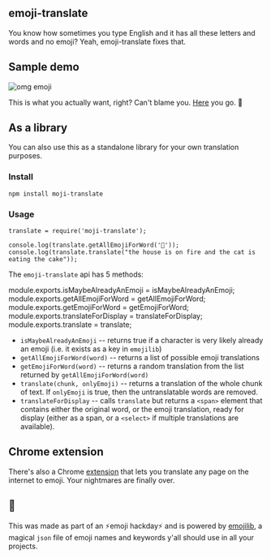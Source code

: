 ## emoji-translate

You know how sometimes you type English and it has all these letters and words and no emoji? Yeah, emoji-translate fixes that.

## Sample demo
![omg emoji](https://cloud.githubusercontent.com/assets/1369170/8635052/e333474e-27c7-11e5-8af8-5b0bc2281095.gif)

This is what you actually want, right? Can't blame you. [Here](http://meowni.ca/emoji-translate) you go. 👏

## As a library
You can also use this as a standalone library for your own translation purposes.

### Install
```
npm install moji-translate
```

### Usage
```
translate = require('moji-translate');

console.log(translate.getAllEmojiForWord('👀'));
console.log(translate.translate("the house is on fire and the cat is eating the cake"));

```

The `emoji-translate` api has 5 methods:

module.exports.isMaybeAlreadyAnEmoji = isMaybeAlreadyAnEmoji;
module.exports.getAllEmojiForWord = getAllEmojiForWord;
module.exports.getEmojiForWord = getEmojiForWord;
module.exports.translateForDisplay = translateForDisplay;
module.exports.translate = translate;
  * `isMaybeAlreadyAnEmoji` -- returns true if a character is very likely already an emoji (i.e. it exists as a key in `emojilib`)
  * `getAllEmojiForWord(word)` -- returns a list of possible emoji translations
  * `getEmojiForWord(word)` -- returns a random translation from the list
  returned by `getAllEmojiForWord(word)`
  * `translate(chunk, onlyEmoji)` -- returns a translation of the whole chunk of text. If `onlyEmoji` is true, then the untranslatable words are removed.
  * `translateForDisplay` -- calls `translate` but returns a `<span>` element that contains either the original word, or the emoji translation, ready for display (either as a span, or a `<select>` if multiple translations are
  available).

## Chrome extension
There's also a Chrome  [extension](https://chrome.google.com/webstore/detail/emoji-translate/kkkfndlpdajmbgofkidemhkjoinhmojl) that lets you translate any page on the internet to emoji. Your nightmares are finally over.

## 💪
This was made as part of an ⚡️emoji hackday⚡️ and  is powered by [emojilib](https://github.com/muan/emojilib), a magical `json` file of emoji names and keywords y'all should use in all your projects.

